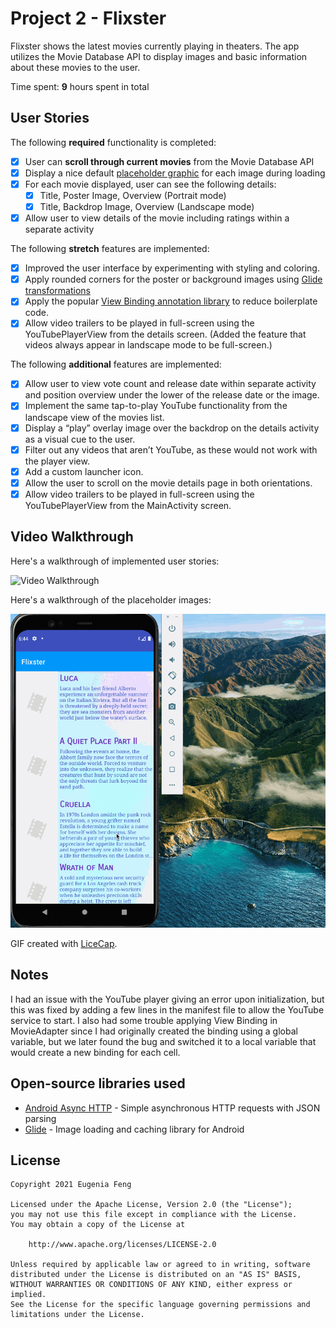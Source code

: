 # Project 2 - Flixster

Flixster shows the latest movies currently playing in theaters. The app utilizes the Movie Database API to display images and basic information about these movies to the user.

Time spent: **9** hours spent in total

## User Stories

The following **required** functionality is completed:

* [x] User can **scroll through current movies** from the Movie Database API
* [x] Display a nice default [placeholder graphic](https://guides.codepath.org/android/Displaying-Images-with-the-Glide-Library#advanced-usage) for each image during loading
* [x] For each movie displayed, user can see the following details:
  * [x] Title, Poster Image, Overview (Portrait mode)
  * [x] Title, Backdrop Image, Overview (Landscape mode)
* [x] Allow user to view details of the movie including ratings within a separate activity 

The following **stretch** features are implemented:

* [x] Improved the user interface by experimenting with styling and coloring.
* [x] Apply rounded corners for the poster or background images using [Glide transformations](https://guides.codepath.org/android/Displaying-Images-with-the-Glide-Library#transformations)
* [x] Apply the popular [View Binding annotation library](http://guides.codepath.org/android/Reducing-View-Boilerplate-with-ViewBinding) to reduce boilerplate code.
* [x] Allow video trailers to be played in full-screen using the YouTubePlayerView from the details screen. (Added the feature that videos always appear in landscape mode to be full-screen.)

The following **additional** features are implemented:

* [x] Allow user to view vote count and release date within separate activity and position overview under the lower of the release date or the image.
* [x] Implement the same tap-to-play YouTube functionality from the landscape view of the movies list.
* [x] Display a “play” overlay image over the backdrop on the details activity as a visual cue to the user.
* [x] Filter out any videos that aren’t YouTube, as these would not work with the player view.
* [x] Add a custom launcher icon.
* [x] Allow the user to scroll on the movie details page in both orientations.
* [x] Allow video trailers to be played in full-screen using the YouTubePlayerView from the MainActivity screen.

## Video Walkthrough

Here's a walkthrough of implemented user stories:

<img src='https://github.com/eugeniafeng/Flixster/blob/master/walkthrough.gif' title='Video Walkthrough' width='' alt='Video Walkthrough' />

Here's a walkthrough of the placeholder images:

<img src='https://github.com/eugeniafeng/Flixster/blob/master/walkthrough2.gif' title='Placeholder Walkthrough' width='' alt='Placeholder Walkthrough' />

GIF created with [LiceCap](https://www.cockos.com/licecap/).

## Notes

I had an issue with the YouTube player giving an error upon initialization, but this was fixed by adding a few lines in the manifest file to allow the YouTube service to start. I also had some trouble applying View Binding in MovieAdapter since I had originally created the binding using a global variable, but we later found the bug and switched it to a local variable that would create a new binding for each cell.

## Open-source libraries used

- [Android Async HTTP](https://github.com/loopj/android-async-http) - Simple asynchronous HTTP requests with JSON parsing
- [Glide](https://github.com/bumptech/glide) - Image loading and caching library for Android

## License

    Copyright 2021 Eugenia Feng

    Licensed under the Apache License, Version 2.0 (the "License");
    you may not use this file except in compliance with the License.
    You may obtain a copy of the License at

        http://www.apache.org/licenses/LICENSE-2.0

    Unless required by applicable law or agreed to in writing, software
    distributed under the License is distributed on an "AS IS" BASIS,
    WITHOUT WARRANTIES OR CONDITIONS OF ANY KIND, either express or implied.
    See the License for the specific language governing permissions and
    limitations under the License.
